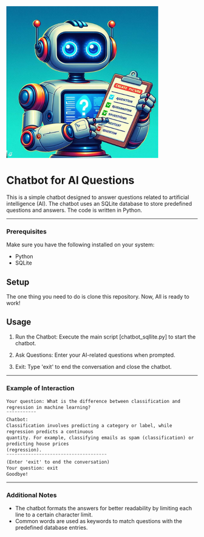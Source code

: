 <img src="chatbot_img.jpeg" alt="logo" width="400">

# Chatbot for AI Questions

This is a simple chatbot designed to answer questions related to artificial intelligence (AI). 
The chatbot uses an SQLite database to store predefined questions and answers. The code is written in Python.

___
### Prerequisites

Make sure you have the following installed on your system:

- Python
- SQLite


## Setup
The one thing you need to do is clone this repository. Now, All is ready to work!
## Usage
1. Run the Chatbot:
Execute the main script [chatbot_sqllite.py] to start the chatbot.

2. Ask Questions:
Enter your AI-related questions when prompted.

3. Exit:
Type 'exit' to end the conversation and close the chatbot.

___

### Example of Interaction
```
Your question: What is the difference between classification and regression in machine learning?
¨¨¨¨¨¨¨¨¨¨¨
Chatbot:
Classification involves predicting a category or label, while regression predicts a continuous
quantity. For example, classifying emails as spam (classification) or predicting house prices
(regression).
¨¨¨¨¨¨¨¨¨¨¨¨¨¨¨¨¨¨¨¨¨¨¨¨¨¨¨¨¨¨¨¨¨¨¨¨¨
(Enter 'exit' to end the conversation)
Your question: exit
Goodbye!
```

___
### Additional Notes

- The chatbot formats the answers for better readability by limiting each line to a certain character limit.
- Common words are used as keywords to match questions with the predefined database entries.

